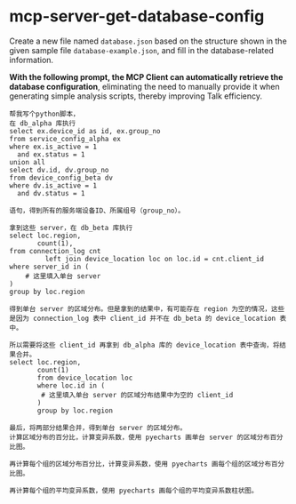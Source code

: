 # mcp-server-get-database-config

Create a new file named `database.json` based on the structure shown in the given sample file `database-example.json`, and fill in the database-related information.

**With the following prompt, the MCP Client can automatically retrieve the database configuration**, eliminating the need to manually provide it when generating simple analysis scripts, thereby improving Talk efficiency.

```
帮我写个python脚本，
在 db_alpha 库执行
select ex.device_id as id, ex.group_no
from service_config_alpha ex
where ex.is_active = 1
  and ex.status = 1
union all
select dv.id, dv.group_no
from device_config_beta dv
where dv.is_active = 1
  and dv.status = 1

语句，得到所有的服务端设备ID、所属组号（group_no）。

拿到这些 server，在 db_beta 库执行
select loc.region,
       count(1),
from connection_log cnt
         left join device_location loc on loc.id = cnt.client_id
where server_id in (
    # 这里填入单台 server 
)
group by loc.region

得到单台 server 的区域分布。但是拿到的结果中，有可能存在 region 为空的情况，这些是因为 connection_log 表中 client_id 并不在 db_beta 的 device_location 表中。

所以需要将这些 client_id 再拿到 db_alpha 库的 device_location 表中查询，将结果合并。
select loc.region,
       count(1)
       from device_location loc
       where loc.id in (
        # 这里填入单台 server 的区域分布结果中为空的 client_id
       )
       group by loc.region

最后，将两部分结果合并，得到单台 server 的区域分布。
计算区域分布的百分比，计算变异系数，使用 pyecharts 画单台 server 的区域分布百分比图。

再计算每个组的区域分布百分比，计算变异系数，使用 pyecharts 画每个组的区域分布百分比图。

再计算每个组的平均变异系数，使用 pyecharts 画每个组的平均变异系数柱状图。

```
